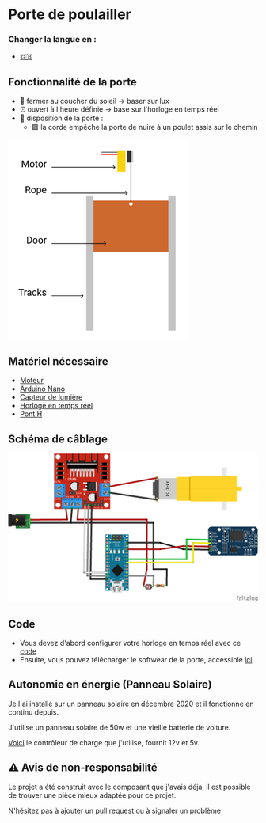 # Porte de poulailler

### Changer la langue en :

  * <a href='https://github.com/Qypol342/chicken-coop-door/blob/master/README.md'> 🇬🇧 <a/>


 
## Fonctionnalité de la porte
 * 🌅 fermer au coucher du soleil -> baser sur lux
 * ⏰ ouvert à l'heure définie -> base sur l'horloge en temps réel
 * 🚪 disposition de la porte :
   -  🟩 la corde empêche la porte de nuire à un poulet assis sur le chemin
 
 <img src="https://raw.githubusercontent.com/Qypol342/chicken-coop-door/master/coop_door_schema.png" alt="coop_door_schema" height="400">

## Matériel nécessaire
 * <a href='https://fr.banggood.com/DC-3V-6V-DC-1-120-Gear-Motor-TT-Motor-for-Smart-Car-Robot-DIY-p-1260117. html?rmmds=detail-left-hotproducts&cur_warehouse=CN'>Moteur<a/>
 * <a href='https://www.banggood.com/fr/Geekcreit-ATmega328P-Nano-V3-Module-Improved-Version-With-USB-Cable-Development-Board-Geekcreit-for-Arduino-products- that-work-with-official-Arduino-boards-p-933647.html?cur_warehouse=CN&rmmds=search'>Arduino Nano<a/>
 * <a href='https://www.banggood.com/fr/50PCS-5MM-GL5516-Light-Dependent-Resistor-Photoresistor-LDR-p-1464084.html?cur_warehouse=CN&rmmds=search'>Capteur de lumière</a>
 * <a href='https://www.banggood.com/fr/DS3231-AT24C32-IIC-Precision-RTC-Real-Time-Clock-Memory-Module-p-1547989.html?cur_warehouse=CN&rmmds=search' >Horloge en temps réel</a>
 * <a href='https://www.banggood.com/fr/Wholesale-L298N-Dual-H-Bridge-Stepper-Motor-Driver-Board-p-42826.html?cur_warehouse=CN&rmmds=search'>Pont H</a>

## Schéma de câblage

 <img src="https://raw.githubusercontent.com/Qypol342/chicken-coop-door/master/wiring%20diagram.png" alt="diagramme de câblage" width="800">

 
## Code
  * Vous devez d'abord configurer votre horloge en temps réel avec ce <a href='https://github.com/Qypol342/chicken-coop-door/blob/master/setclock.ino'>code</a>
  * Ensuite, vous pouvez télécharger le softwear de la porte, accessible <a href='https://github.com/Qypol342/chicken-coop-door/blob/master/coop_door_code.ino'>ici</a>
 

 
## Autonomie en énergie (Panneau Solaire)
  Je l'ai installé sur un panneau solaire en décembre 2020 et il fonctionne en continu depuis.
 
  J'utilise un panneau solaire de 50w et une vieille batterie de voiture.
 
  <a href='https://www.banggood.com/fr/10-or-20-or-30A-12-or-24V-LCD-Dual-USB-Solar-Panel-Battery-Regulator-Charge-Controller -p-1766616.html?cur_warehouse=ES&ID=554059&rmmds=search'>Voici</a> le contrôleur de charge que j'utilise, fournit 12v et 5v.

 
 
## ⚠️ Avis de non-responsabilité
 
 Le projet a été construit avec le composant que j'avais déjà, il est possible de trouver une pièce mieux adaptée pour ce projet.
 
 N'hésitez pas à ajouter un pull request ou à signaler un problème
